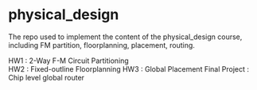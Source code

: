 # physical_design
The repo used to implement the content of the physical_design course, including FM partition, floorplanning, placement, routing.

HW1 : 2-Way F-M Circuit Partitioning  
HW2 : Fixed-outline Floorplanning
HW3 : Global Placement
Final Project : Chip level global router
  
